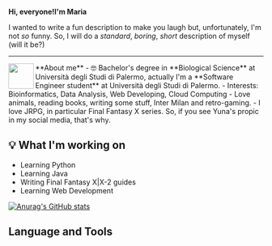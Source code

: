 **Hi, everyone!I'm Maria**

I wanted to write a fun description to make you laugh but, unfortunately, I'm not _so_ funny.
So, I will do a _standard_, _boring_, _short_ description of myself (will it be?)


<hr></hr>
**About me**
<img src="http://www.ffbegif.com/Yuna/210000205%20Idle.png" align="left" width="50" height="50">
- 🤓 Bachelor's degree in **Biological Science** at Università degli Studi di Palermo, actually I'm a **Software Engineer student** at Università degli Studi di Palermo.
- Interests: Bioinformatics, Data Analysis, Web Developing, Cloud Computing
- Love animals, reading books, writing some stuff, Inter Milan and retro-gaming.
- I love JRPG, in particular Final Fantasy X series. So, if you see Yuna's propic in my social media, that's why.


## 💡 What I'm working on
  - Learning Python
  - Learning Java
  - Writing Final Fantasy X|X-2 guides
  - Learning Web Development

[![Anurag's GitHub stats](https://github-readme-stats.vercel.app/api?username=yuunac)](https://github.com/yuunac/github-readme-stats)


## Language and Tools
<link rel="stylesheet" href="https://cdn.jsdelivr.net/gh/devicons/devicon@v2.15.1/devicon.min.css">
<link rel="stylesheet" href="https://cdn.jsdelivr.net/gh/devicons/devicon@v2.15.1/devicon.min.css">
<link rel="stylesheet" href="https://cdn.jsdelivr.net/gh/devicons/devicon@v2.15.1/devicon.min.css">
<link rel="stylesheet" href="https://cdn.jsdelivr.net/gh/devicons/devicon@v2.15.1/devicon.min.css">          
<link rel="stylesheet" href="https://cdn.jsdelivr.net/gh/devicons/devicon@v2.15.1/devicon.min.css">           
<link rel="stylesheet" href="https://cdn.jsdelivr.net/gh/devicons/devicon@v2.15.1/devicon.min.css">
<link rel="stylesheet" href="https://cdn.jsdelivr.net/gh/devicons/devicon@v2.15.1/devicon.min.css"> 
<link rel="stylesheet" href="https://cdn.jsdelivr.net/gh/devicons/devicon@v2.15.1/devicon.min.css"> 
<link rel="stylesheet" href="https://cdn.jsdelivr.net/gh/devicons/devicon@v2.15.1/devicon.min.css"> 
<link rel="stylesheet" href="https://cdn.jsdelivr.net/gh/devicons/devicon@v2.15.1/devicon.min.css"> 
        
